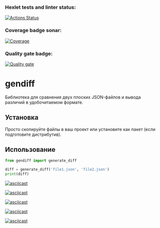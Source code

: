### Hexlet tests and linter status:
[![Actions Status](https://github.com/maltush/python-project-50/actions/workflows/hexlet-check.yml/badge.svg)](https://github.com/maltush/python-project-50/actions)

### Coverage badge sonar:
[![Coverage](https://sonarcloud.io/api/project_badges/measure?project=maltush_python-project-50&metric=coverage)](https://sonarcloud.io/summary/new_code?id=maltush_python-project-50)

### Quality gate badge:
[![Quality gate](https://sonarcloud.io/api/project_badges/quality_gate?project=maltush_python-project-50)](https://sonarcloud.io/summary/new_code?id=maltush_python-project-50)
# gendiff

Библиотека для сравнения двух плоских JSON-файлов и вывода различий в удобочитаемом формате.

## Установка

Просто скопируйте файлы в ваш проект или установите как пакет (если подготовите дистрибутив).

## Использование

```python
from gendiff import generate_diff

diff = generate_diff('file1.json', 'file2.json')
print(diff)
```


[![asciicast](https://asciinema.org/a/IIqkeVpc0tD2qAeeWfA2VSADh.svg)](https://asciinema.org/a/IIqkeVpc0tD2qAeeWfA2VSADh)

[![asciicast](https://asciinema.org/a/86z83D5lFCJDGo5XsQDD0wHxn.svg)](https://asciinema.org/a/86z83D5lFCJDGo5XsQDD0wHxn)

[![asciicast](https://asciinema.org/a/wkLm1exo7sqSWD1CTuLjooETr.svg)](https://asciinema.org/a/wkLm1exo7sqSWD1CTuLjooETr)

[![asciicast](https://asciinema.org/a/iesibjktJ7sdfBle0y7WmDDVJ.svg)](https://asciinema.org/a/iesibjktJ7sdfBle0y7WmDDVJ)

[![asciicast](https://asciinema.org/a/iFM7E7sERo278YFcKTfYNTnGu.svg)](https://asciinema.org/a/iFM7E7sERo278YFcKTfYNTnGu)

